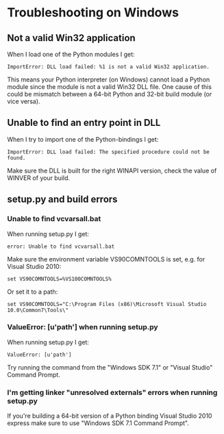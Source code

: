 # Troubleshooting on Windows 

## Not a valid Win32 application

When I load one of the Python modules I get:
```
ImportError: DLL load failed: %1 is not a valid Win32 application.
```

This means your Python interpreter (on Windows) cannot load a Python module since the module is not a valid Win32 DLL file. One cause of this could be mismatch between a 64-bit Python and 32-bit build module (or vice versa).

## Unable to find an entry point in DLL

When I try to import one of the Python-bindings I get:
```
ImportError: DLL load failed: The specified procedure could not be found. 
```

Make sure the DLL is built for the right WINAPI version, check the value of WINVER of your build.

## setup.py and build errors

### Unable to find vcvarsall.bat

When running setup.py I get:
```
error: Unable to find vcvarsall.bat
```

Make sure the environment variable VS90COMNTOOLS is set, e.g. for Visual Studio 2010:
```
set VS90COMNTOOLS=%VS100COMNTOOLS%
```

Or set it to a path:
```
set VS90COMNTOOLS="C:\Program Files (x86)\Microsoft Visual Studio 10.0\Common7\Tools\"
```

### ValueError: [u'path'] when running setup.py

When running setup.py I get:
```
ValueError: [u'path']
```

Try running the command from the "Windows SDK 7.1" or "Visual Studio" Command Prompt.

### I'm getting linker "unresolved externals" errors when running setup.py

If you're building a 64-bit version of a Python binding Visual Studio 2010 express make sure to use "Windows SDK 7.1 Command Prompt".

